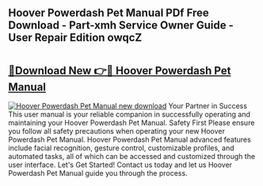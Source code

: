 ## Hoover Powerdash Pet Manual PDf Free Download - Part-xmh Service Owner Guide - User Repair Edition owqcZ

# <h2><a href="http://bc21269.oget.top/?id=Hoover+Powerdash+Pet+Manual">🔗Download New 👉🔴 Hoover Powerdash Pet Manual</a></h2>

[![Hoover Powerdash Pet Manual new download](https://i.imgur.com/5g1atiW.png)](http://bc21269.oget.top/?id=Hoover+Powerdash+Pet+Manual)
Your Partner in Success This user manual is your reliable companion in successfully operating and maintaining your Hoover Powerdash Pet Manual. Safety First Please ensure you follow all safety precautions when operating your new Hoover Powerdash Pet Manual. Hoover Powerdash Pet Manual advanced features include facial recognition, gesture control, customizable profiles, and automated tasks, all of which can be accessed and customized through the user interface. Let's Get Started! Contact us today and let us Hoover Powerdash Pet Manual guide you through the process.
